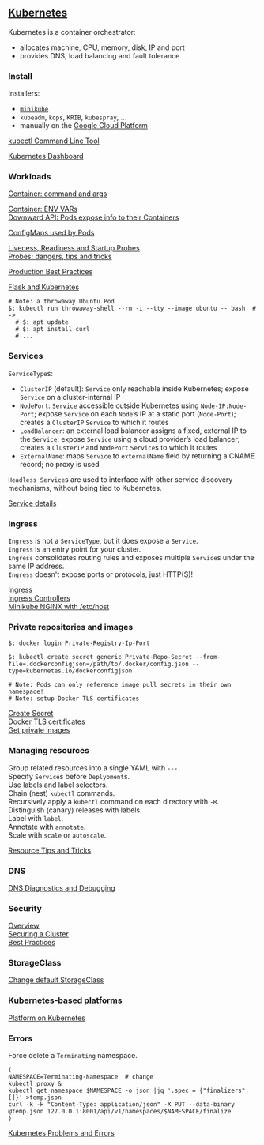 ## [Kubernetes](https://kubernetes.io/)

Kubernetes is a container orchestrator:
* allocates machine, CPU, memory, disk, IP and port
* provides DNS, load balancing and fault tolerance

### Install

Installers:
* [`minikube`](Minikube)
* `kubeadm`, `kops`, `KRIB`, `kubespray`, ...  
* manually on the [Google Cloud Platform](Other/LearnKubernetesTheHardWay)

[kubectl Command Line Tool](kubectl)  

[Kubernetes Dashboard](Dashboard)  

### Workloads

[Container: command and args](Docs/Tasks/InjectDataIntoApps/CommandArgumentContainer)  

[Container: ENV VARs](Docs/Tasks/InjectDataIntoApps/EnvironmentVariablesContainer)  
[Downward API: Pods expose info to their Containers](Docs/Tasks/InjectDataIntoApps/PodInfoThroughEnvVar)  

[ConfigMaps used by Pods](Docs/Tasks/ConfigurePodsContainers/ConfigurePodToUseConfigMap)  

[Liveness, Readiness and Startup Probes](Docs/Tasks/ConfigurePodsContainers/LiveReadyStartProbes)  
[Probes: dangers, tips and tricks](Other/LivenessProbeDanger)  

[Production Best Practices](Other/ProductionBestPractices)  

[Flask and Kubernetes](Other/RunningFlaskOnKubernetes)  

```
# Note: a throwaway Ubuntu Pod
$: kubectl run throwaway-shell --rm -i --tty --image ubuntu -- bash  # ->
  # $: apt update
  # $: apt install curl
  # ...
```

### Services

`ServiceType`s:
* `ClusterIP` (default): `Service` only reachable inside Kubernetes; expose `Service` on a cluster-internal IP
* `NodePort`: `Service` accessible outside Kubernetes using `Node-IP:Node-Port`; expose `Service` on each `Node`’s IP at a static port (`Node-Port`); creates a `ClusterIP` `Service` to which it routes
* `LoadBalancer`: an external load balancer assigns a fixed, external IP to the `Service`; expose `Service` using a cloud provider’s load balancer; creates a `ClusterIP` and `NodePort` `Service`s to which it routes
* `ExternalName`: maps `Service` to `externalName` field by returning a CNAME record; no proxy is used

`Headless Service`s are used to interface with other service discovery mechanisms, without being tied to Kubernetes.  

[Service details](Docs/Concepts/ServicesLoadBalancingNetworking/Service)

### Ingress

`Ingress` is not a `ServiceType`, but it does expose a `Service`.  
`Ingress` is an entry point for your cluster.  
`Ingress` consolidates routing rules and exposes multiple `Service`s under the same IP address.  
`Ingress` doesn't expose ports or protocols, just HTTP(S)!  

[Ingress](Docs/Concepts/ServicesLoadBalancingNetworking/Ingress)  
[Ingress Controllers](Docs/Concepts/ServicesLoadBalancingNetworking/IngressController)  
[Minikube NGINX with /etc/host](Docs/Tasks/AccessAppsInCluster/SetupIngressOnMinikube)  

### Private repositories and images

```
$: docker login Private-Registry-Ip-Port

$: kubectl create secret generic Private-Repo-Secret --from-file=.dockerconfigjson=/path/to/.docker/config.json --type=kubernetes.io/dockerconfigjson

# Note: Pods can only reference image pull secrets in their own namespace!
# Note: setup Docker TLS certificates
```

[Create Secret](Docs/Tasks/ConfigurePodsContainers/PullImageFromPrivateRegistry)  
[Docker TLS certificates](../Docker)  
[Get private images](Research/DeploymentPodPrivate)

### Managing resources

Group related resources into a single YAML with `---`.  
Specify `Service`s before `Deplyoment`s.  
Use labels and label selectors.  
Chain (nest) `kubectl` commands.  
Recursively apply a `kubectl` command on each directory with `-R`.  
Distinguish (canary) releases with labels.  
Label with `label`.  
Annotate with `annotate`.  
Scale with `scale` or `autoscale`.  

[Resource Tips and Tricks](Docs/Concepts/ClusterAdministration/ManagingResources)

### DNS

[DNS Diagnostics and Debugging](Docs/Tasks/AdministerCluster/DebuggingDNSResolution)  

### Security

[Overview](Docs/Concepts/Security/Overview)  
[Securing a Cluster](Docs/Tasks/AdministerCluster/SecuringCluster)  
[Best Practices](Other/KubernetesSecurityBestPractices)  

### StorageClass

[Change default StorageClass](Docs/Tasks/AdministerCluster/ChangeDefaultStorageClass)  

### Kubernetes-based platforms

[Platform on Kubernetes](Other/KubernetesBasedPlatform)  

### Errors

Force delete a `Terminating` namespace.  
```
(
NAMESPACE=Terminating-Namespace  # change
kubectl proxy &
kubectl get namespace $NAMESPACE -o json |jq '.spec = {"finalizers":[]}' >temp.json
curl -k -H "Content-Type: application/json" -X PUT --data-binary @temp.json 127.0.0.1:8001/api/v1/namespaces/$NAMESPACE/finalize
)
```

[Kubernetes Problems and Errors](Other/ShootYourselfInTheFoot)  

